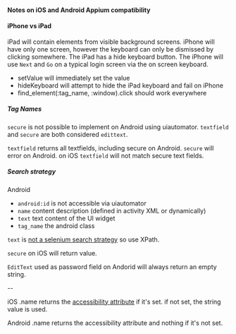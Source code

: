 #### Notes on iOS and Android Appium compatibility


#### iPhone vs iPad

iPad will contain elements from visible background screens. iPhone will have only one screen, however the keyboard can only be dismissed by clicking somewhere.
The iPad has a hide keyboard button. The iPhone will use `Next` and `Go` on a typical login screen via the on screen keyboard.

- setValue will immediately set the value
- hideKeyboard will attempt to hide the iPad keyboard and fail on iPhone
- find_element(:tag_name, :window).click should work everywhere

##### Tag Names

`secure` is not possible to implement on Android using uiautomator. `textfield` and `secure` are both considered `edittext`.

`textfield` returns all textfields, including secure on Android. `secure` will error on Android.
on iOS `textfield` will not match secure text fields.

##### Search strategy

Android

- `android:id` is not accessible via uiautomator
- `name` content description (defined in activity XML or dynamically)
- `text` text content of the UI widget
- `tag_name` the android class

`text` is [not a selenium search strategy](https://github.com/appium/appium/issues/241#issuecomment-14582659) so use XPath.

`secure` on iOS will return value.

`EditText` used as password field on Andorid will always return an empty string.

--

iOS .name returns the [accessibility attribute](http://developer.apple.com/library/ios/#documentation/ToolsLanguages/Reference/UIAElementClassReference/UIAElement/UIAElement.html#//apple_ref/javascript/instm/UIAElement/name) if it's set. if not set, the string value is used.

Android .name returns the accessibility attribute and nothing if it's not set.
